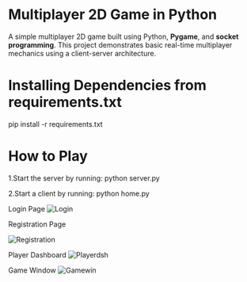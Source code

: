 # Multiplayer 2D Game in Python

A simple multiplayer 2D game built using Python, **Pygame**, and **socket programming**. This project demonstrates basic real-time multiplayer mechanics using a client-server architecture.


# Installing Dependencies from requirements.txt

pip install -r requirements.txt

# How to Play

1.Start the server by running:
    python server.py

2.Start a client by running:
    python home.py



Login Page
![Login](https://github.com/user-attachments/assets/544f151e-631a-4158-b42e-c8eb95359da5)

Registration Page

![Registration](https://github.com/user-attachments/assets/ef07b4b4-81e9-4ad3-b0f2-50bb1df6071f)

Player Dashboard 
![Playerdsh](https://github.com/user-attachments/assets/c2b14523-64a9-4798-8792-1d8b20197ef7)

Game Window 
![Gamewin](https://github.com/user-attachments/assets/6b22c829-73fc-4b8e-98a8-8ac648b09537)



